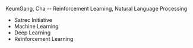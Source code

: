 KeumGang, Cha -- Reinforcement Learning, Natural Language Processing

* Satrec Initiative
* Machine Learning
* Deep Learning
* Reinforcement Learning
